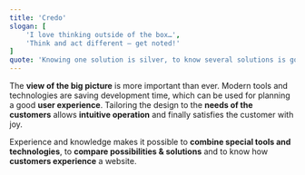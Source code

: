 ```yaml
---
title: 'Credo'
slogan: [
    'I love thinking outside of the box…', 
    'Think and act different – get noted!'
]
quote: 'Knowing one solution is silver, to know several solutions is gold!'
---
```

The **view of the big picture** is more important than ever. Modern tools and technologies are saving development time, which can be used for planning a good **user experience**. Tailoring the design to the **needs of the customers** allows **intuitive operation** and finally satisfies the customer with joy.

Experience and knowledge makes it possible to **combine special tools and technologies**, to **compare possibilities & solutions** and to know how **customers experience** a website.